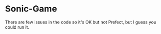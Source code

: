 # Sonic-Game
There are few issues in the code so it's OK but not Prefect, but I guess you could run it.
